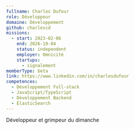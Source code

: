 ```yaml
---
fullname: Charles Dufour
role: Développeur
domaine: Développement
github: charlescd
missions:
  - start: 2023-02-06
    end: 2026-10-04
    status: independent
    employer: Omnicité
    startups:
      - signalement
memberType: beta
link: https://www.linkedin.com/in/charlesdufour
competences:
  - Développement Full-stack
  - JavaScript/TypeScript
  - Développement Backend
  - ElasticSearch
---
```

Développeur et grimpeur du dimanche